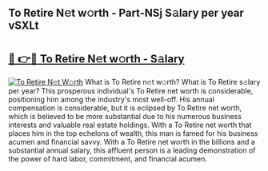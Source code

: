 ## To Retire N𝚎t w𝚘rth - Part-NSj S𝚊lary per year vSXLt

# <h2><a href="http://gc4z0qy.nevu.top/?p=To+Retire">🔗 👉🔴 To Retire N𝚎t w𝚘rth - S𝚊lary</a></h2>

[![To Retire N𝚎t W𝚘rth](https://i.imgur.com/Oavwk0R.jpeg)](http://gc4z0qy.nevu.top/?p=To+Retire)
What is To Retire n𝚎t w𝚘rth? What is To Retire s𝚊lary per year?
This prosperous individual's To Retire net worth is considerable, positioning him among the industry's most well-off. His annual compensation is considerable, but it is eclipsed by To Retire net worth, which is believed to be more substantial due to his numerous business interests and valuable real estate holdings. With a To Retire net worth that places him in the top echelons of wealth, this man is famed for his business acumen and financial savvy. With a To Retire net worth in the billions and a substantial annual salary, this affluent person is a leading demonstration of the power of hard labor, commitment, and financial acumen.

